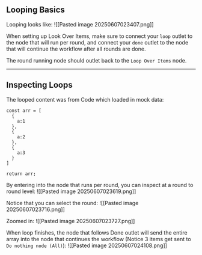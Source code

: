 ## Looping Basics

Looping looks like:
![[Pasted image 20250607023407.png]]

When setting up Look Over Items, make sure to connect your `loop` outlet to the node that will run per round, and connect your `done` outlet to the node that will continue the workflow after all rounds are done.

The round running node should outlet back to the `Loop Over Items` node.

---

## Inspecting Loops

The looped content was from Code which loaded in mock data:
```
const arr = [  
  {  
    a:1  
  },  
  {  
    a:2  
  },  
  {  
    a:3  
  }  
]  
  
return arr;
```


By entering into the node that runs per round, you can inspect at a round to round level:
![[Pasted image 20250607023619.png]]

Notice that you can select the round:
![[Pasted image 20250607023716.png]]

Zoomed in:
![[Pasted image 20250607023727.png]]

When loop finishes, the node that follows Done outlet will send the entire array into the node that continues the workflow (Notice 3 items get sent to `Do nothing node (All)`):
![[Pasted image 20250607024108.png]]


